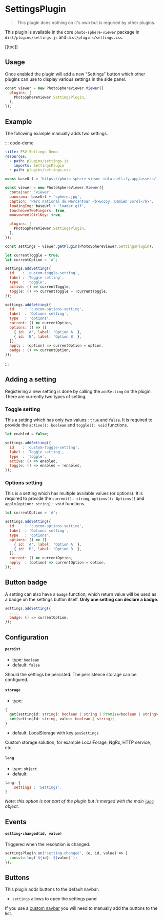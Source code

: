 # SettingsPlugin

<ApiButton page="PSV.plugins.SettingsPlugin.html"/>

> This plugin does nothing on it's own but is required by other plugins.

This plugin is available in the core `photo-sphere-viewer` package in `dist/plugins/settings.js` and `dist/plugins/settings.css`.

[[toc]]


## Usage

Once enabled the plugin will add a new "Settings" button which other plugins can use to display various settings in the side panel.

```js
const viewer = new PhotoSphereViewer.Viewer({
  plugins: [
    PhotoSphereViewer.SettingsPlugin,
  ],
});
```


## Example

The following example manually adds two settings.

::: code-demo

```yaml
title: PSV Settings Demo
resources:
  - path: plugins/settings.js
    imports: SettingsPlugin
  - path: plugins/settings.css
```

```js
const baseUrl = 'https://photo-sphere-viewer-data.netlify.app/assets/';

const viewer = new PhotoSphereViewer.Viewer({
  container: 'viewer',
  panorama: baseUrl + 'sphere.jpg',
  caption: 'Parc national du Mercantour <b>&copy; Damien Sorel</b>',
  loadingImg: baseUrl + 'loader.gif',
  touchmoveTwoFingers: true,
  mousewheelCtrlKey: true,

  plugins: [
    PhotoSphereViewer.SettingsPlugin,
  ],
});

const settings = viewer.getPlugin(PhotoSphereViewer.SettingsPlugin);

let currentToggle = true;
let currentOption = 'A';

settings.addSetting({
  id    : 'custom-toggle-setting',
  label : 'Toggle setting',
  type  : 'toggle',
  active: () => currentToggle,
  toggle: () => currentToggle = !currentToggle,
});

settings.addSetting({
  id     : 'custom-options-setting',
  label  : 'Options setting',
  type   : 'options',
  current: () => currentOption,
  options: () => ([
    { id: 'A', label: 'Option A' },
    { id: 'B', label: 'Option B' },
  ]),
  apply : (option) => currentOption = option,
  badge : () => currentOption,
});
```

:::


## Adding a setting

Registering a new setting is done by calling the `addSetting` on the plugin. There are currently two types of setting.

### Toggle setting

This a setting which has only two values : `true` and `false`. It is required to provide the `active(): boolean` and `toggle(): void` functions.

```js
let enabled = false;

settings.addSetting({
  id    : 'custom-toggle-setting',
  label : 'Toggle setting',
  type  : 'toggle',
  active: () => enabled,
  toggle: () => enabled = !enabled,
});
```

### Options setting

This is a setting which has multiple available values (or options). It is required to provide the `current(): string`, `options(): Options[]` and `apply(option: string): void` functions.

```js
let currentOption = 'A';

settings.addSetting({
  id     : 'custom-options-setting',
  label  : 'Options setting',
  type   : 'options',
  options: () => ([
    { id: 'A', label: 'Option A' },
    { id: 'B', label: 'Option B' },
  ]),
  current: () => currentOption,
  apply  : (option) => currentOption = option,
});
```


## Button badge

A setting can also have a `badge` function, which return value will be used as a badge on the settings button itself. **Only one setting can declare a badge.**

```js
settings.addSetting({
  ...,
  badge: () => currentOption,
});
```


## Configuration

#### `persist` <Badge text="4.7.2"/>
- type: `boolean`
- default: `false`

Should the settings be persisted. The persistence storage can be configured.

#### `storage` <Badge text="4.7.2"/>
- type:
```ts
{
  get(settingId: string): boolean | string | Promise<boolean | string>;
  set(settingId: string, value: boolean | string);
}
```
- default: LocalStorage with key `psvSettings`

Custom storage solution, for example LocalForage, NgRx, HTTP service, etc.

#### `lang`
- type: `object`
- default:
```js
lang: {
    settings : 'Settings',
}
```

_Note: this option is not part of the plugin but is merged with the main [`lang`](../guide/config.md#lang) object._


## Events

#### `setting-changed(id, value)`

Triggered when the resolution is changed.

```js
settingsPlugin.on('setting-changed', (e, id, value) => {
  console.log(`${id}: ${value}`);
});
```


## Buttons

This plugin adds buttons to the default navbar:
- `settings` allows to open the settings panel

If you use a [custom navbar](../guide/navbar.md) you will need to manually add the buttons to the list.

